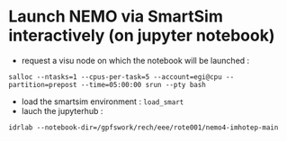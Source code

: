 # Launch NEMO via SmartSim interactively (on jupyter notebook)

  - request a visu node on which the notebook will be launched : 
```
salloc --ntasks=1 --cpus-per-task=5 --account=egi@cpu --partition=prepost --time=05:00:00 srun --pty bash
```
  - load the smartsim environment : ```load_smart```
  - lauch the jupyterhub :
```
idrlab --notebook-dir=/gpfswork/rech/eee/rote001/nemo4-imhotep-main
```


